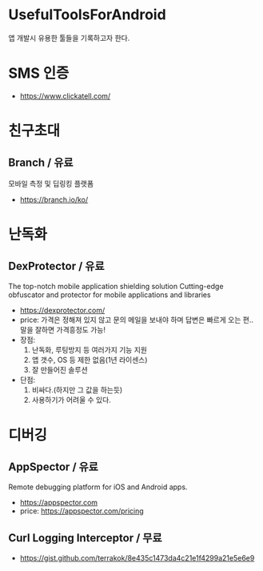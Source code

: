 # UsefulToolsForAndroid
앱 개발시 유용한 툴들을 기록하고자 한다.

# SMS 인증
 * https://www.clickatell.com/
 
# 친구초대
## Branch / 유료
모바일 측정 및 딥링킹 플랫폼
 * https://branch.io/ko/

# 난독화
## DexProtector / 유료
The top-notch mobile application shielding solution
Cutting-edge obfuscator and protector for mobile applications and libraries
* https://dexprotector.com/
* price: 가격은 정해져 있지 않고 문의 메일을 보내야 하며 답변은 빠르게 오는 편.. 말을 잘하면 가격흥정도 가능!
* 장점: 
  1. 난독화, 루팅방지 등 여러가지 기능 지원
  2. 앱 갯수, OS 등 제한 없음(1년 라이센스)
  2. 잘 만들어진 솔루션
* 단점: 
  1. 비싸다.(하지만 그 값을 하는듯)
  2. 사용하기가 어려울 수 있다.


# 디버깅
## AppSpector / 유료
Remote debugging platform for iOS and Android apps.
* https://appspector.com
* price: https://appspector.com/pricing

## Curl Logging Interceptor / 무료
* https://gist.github.com/terrakok/8e435c1473da4c21e1f4299a21e5e6e9
